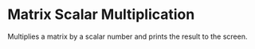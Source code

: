 # Matrix Scalar Multiplication
Multiplies a matrix by a scalar number and prints the result to the screen.
